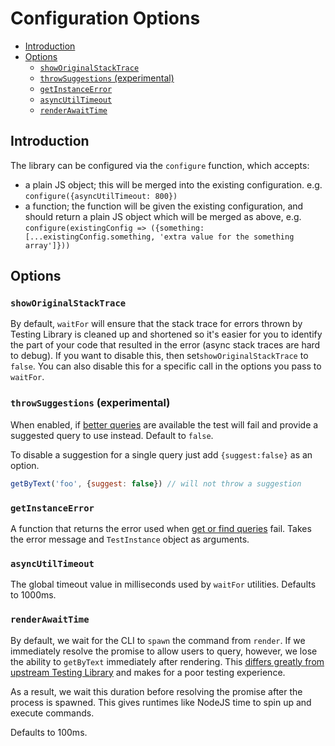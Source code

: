 # Configuration Options

<!-- START doctoc generated TOC please keep comment here to allow auto update -->
<!-- DON'T EDIT THIS SECTION, INSTEAD RE-RUN doctoc TO UPDATE -->

- [Introduction](#introduction)
- [Options](#options)
  - [`showOriginalStackTrace`](#showoriginalstacktrace)
  - [`throwSuggestions` (experimental)](#throwsuggestions-experimental)
  - [`getInstanceError`](#getinstanceerror)
  - [`asyncUtilTimeout`](#asyncutiltimeout)
  - [`renderAwaitTime`](#renderawaittime)

<!-- END doctoc generated TOC please keep comment here to allow auto update -->

## Introduction

The library can be configured via the `configure` function, which accepts:

- a plain JS object; this will be merged into the existing configuration. e.g.
  `configure({asyncUtilTimeout: 800})`
- a function; the function will be given the existing configuration, and should
  return a plain JS object which will be merged as above, e.g.
  `configure(existingConfig => ({something: [...existingConfig.something, 'extra value for the something array']}))`

## Options

### `showOriginalStackTrace`

By default, `waitFor` will ensure that the stack trace for errors thrown by
Testing Library is cleaned up and shortened so it's easier for you to identify
the part of your code that resulted in the error (async stack traces are hard to
debug). If you want to disable this, then set`showOriginalStackTrace` to
`false`. You can also disable this for a specific call in the options you pass
to `waitFor`.

### `throwSuggestions` (experimental)

When enabled, if [better queries](./queries.md) are available the
test will fail and provide a suggested query to use instead. Default to `false`.

To disable a suggestion for a single query just add `{suggest:false}` as an
option.

```js
getByText('foo', {suggest: false}) // will not throw a suggestion
```

### `getInstanceError`

A function that returns the error used when
[get or find queries](./queries.md#types-of-queries) fail. Takes the error
message and `TestInstance` object as arguments.

### `asyncUtilTimeout`

The global timeout value in milliseconds used by `waitFor` utilities. Defaults
to 1000ms.

### `renderAwaitTime`

By default, we wait for the CLI to `spawn` the command from `render`. If we immediately resolve 
the promise to allow users to query, however, we lose the ability to `getByText` immediately after rendering.
This [differs greatly from upstream Testing Library](./differences.md) and makes for a poor testing experience.

As a result, we wait this duration before resolving the promise after the process is spawned. This gives runtimes like
NodeJS time to spin up and execute commands.

Defaults to 100ms.
